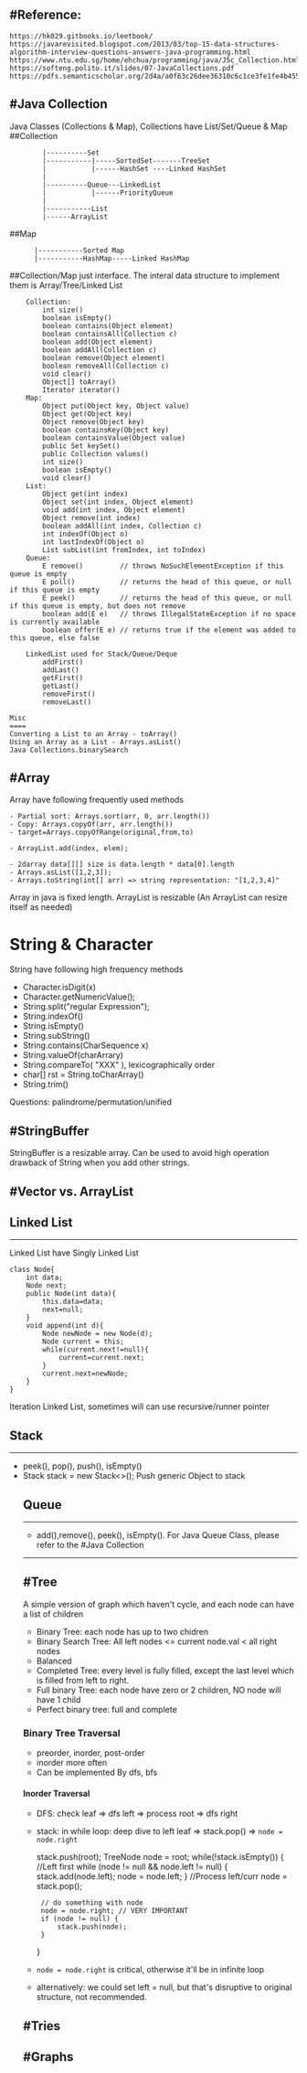 #Reference:	
---
	https://hk029.gitbooks.io/leetbook/
	https://javarevisited.blogspot.com/2013/03/top-15-data-structures-algorithm-interview-questions-answers-java-programming.html
	https://www.ntu.edu.sg/home/ehchua/programming/java/J5c_Collection.html
	https://softeng.polito.it/slides/07-JavaCollections.pdf
	https://pdfs.semanticscholar.org/2d4a/a0f63c26dee36310c6c1ce3fe1fe4b4551e9.pdf
	
#Java Collection
------
Java Classes (Collections & Map), Collections have List/Set/Queue  & Map
##Collection 
```
		|----------Set
		|-----------|-----SortedSet-------TreeSet
		|			|------HashSet ----Linked HashSet
		|
		|----------Queue---LinkedList
		|			|------PriorityQueue
		|
		|-----------List
		|------ArrayList
```
##Map
```
	  |-----------Sorted Map
	  |-----------HashMap-----Linked HashMap
```

##Collection/Map just interface. The interal data structure to implement them is Array/Tree/Linked List
```
	Collection:
		int size()
		boolean isEmpty()
		boolean contains(Object element)
		boolean containsAll(Collection c)
		boolean add(Object element)
		boolean addAll(Collection c)
		boolean remove(Object element)
		boolean removeAll(Collection c)
		void clear()
		Object[] toArray()
		Iterator iterator()
	Map:
		Object put(Object key, Object value)
		Object get(Object key)
		Object remove(Object key)
		boolean containsKey(Object key)
		boolean containsValue(Object value)
		public Set keySet()
		public Collection values()
		int size()
		boolean isEmpty()
		void clear()
	List:
		Object get(int index)
		Object set(int index, Object element)
		void add(int index, Object element)
		Object remove(int index)
		boolean addAll(int index, Collection c)
		int indexOf(Object o)
		int lastIndexOf(Object o)
		List subList(int fromIndex, int toIndex)
	Queue:
		E remove()         // throws NoSuchElementException if this queue is empty
		E poll()           // returns the head of this queue, or null if this queue is empty
		E peek()           // returns the head of this queue, or null if this queue is empty, but does not remove
		boolean add(E e)   // throws IllegalStateException if no space is currently available
		boolean offer(E e) // returns true if the element was added to this queue, else false

	LinkedList used for Stack/Queue/Deque
		addFirst()
		addLast()
		getFirst()
		getLast()
		removeFirst()
		removeLast()
```
	Misc
	====
	Converting a List to an Array - toArray()
	Using an Array as a List - Arrays.asList()
	Java Collections.binarySearch
  #Array
  ---
Array have following frequently used methods
```
- Partial sort: Arrays.sort(arr, 0, arr.length())
- Copy: Arrays.copyOf(arr, arr.length())
- target=Arrays.copyOfRange(original,from,to)

- ArrayList.add(index, elem);

- 2darray data[][] size is data.length * data[0].length
- Arrays.asList([1,2,3]);
- Arrays.toString(int[] arr) => string representation: "[1,2,3,4]"
```
Array in java is fixed length. ArrayList is resizable (An ArrayList can resize itself as needed)

# String & Character
String have following high frequency methods
- Character.isDigit(x)
- Character.getNumericValue();
- String.split("regular Expression"); 
- String.indexOf()
- String.isEmpty()
- String.subString()
- String.contains(CharSequence x)
- String.valueOf(charArrary)
- String.compareTo( "XXX" ), lexicographically order
- char[] rst = String.toCharArray()
- String.trim()

Questions: palindrome/permutation/unified

#StringBuffer
----
StringBuffer is a resizable array. Can be used to avoid high operation drawback of String when you add other strings.

#Vector vs. ArrayList
---
## Linked List
---
Linked List have Singly Linked List
```
class Node{
	int data;
	Node next;
	public Node(int data){
		this.data=data;
		next=null;
	}
	void append(int d){
		Node newNode = new Node(d);
		Node current = this;
		while(current.next!=null){
			current=current.next;
		}
		current.next=newNode;
	}
}
```
Iteration Linked List, sometimes will can use recursive/runner pointer
## Stack
---
- peek(), pop(), push(), isEmpty()
- Stack<Object> stack = new Stack<>(); Push generic Object to stack
	
## Queue
---
- add(),remove(), peek(), isEmpty(). For Java Queue Class, please refer to the #Java Collection

---
#Tree
---
A simple version of graph which haven't cycle, and each node can have a list of children
- Binary Tree:  each node has up to  two chidren
- Binary Search Tree: All left nodes <= current node.val < all right nodes
- Balanced
- Completed Tree: every level is fully filled, except the last level which is filled from left to right.
- Full binary Tree: each node have zero or 2 children, NO node will have 1 child
- Perfect binary tree: full and complete

### Binary Tree Traversal
- preorder, inorder, post-order
- inorder more often
- Can be implemented By dfs, bfs

#### Inorder Traversal
- DFS: check leaf => dfs left => process root => dfs right
- stack: in while loop: deep dive to left leaf => stack.pop() => `node = node.right`

	stack.push(root);
	TreeNode node = root;
	while(!stack.isEmpty()) {
	   //Left first
	   while (node != null && node.left != null) { 
		   stack.add(node.left);
		   node = node.left;
	   }
	   //Process left/curr
	   node = stack.pop();
	   
	   // do something with node
	   node = node.right; // VERY IMPORTANT
	   if (node != null) {
		   stack.push(node);
	   }
	}

- `node = node.right` is critical, otherwise it'll be in infinite loop
- alternatively: we could set left = null, but that's disruptive to original structure, not recommended.


#Tries
---
#Graphs
---
